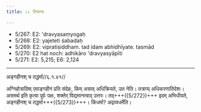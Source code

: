 ```yaml
---
title: ८८ टिप्पन्यः

---
```

- 5/267: E2: 'dravyasaṃyogaḥ
- 5/268: E2: yajeteti śabadaḥ
- 5/269: E2: vipratiṣiddham. tad idam abhidhīyate. tasmād
- 5/270: E2 hat noch: adhikāro 'dravyasyāpīti
- 5/271: E2: 5,215; E6: 2,124

____________________________________________


अङ्गहीनश् च तद्धर्मा//६.१.४१//

अग्निहोत्रादिष्व् एवाङ्गहीनं प्रति संदेहः, किम् असाव् अधिक्रियते, उत नेति। तत्राप्य् अधिकरणातिदेशः। असमर्थ इति कृत्वा पूर्वः पक्षः, शक्तेर् विद्यमानत्वाद् उत्तरः। तद्+++({5/272})+++ इदम् अभिधीयते, अङ्गहीनश् च तद्धर्मा+++({5/273})+++। किंधर्मा? अद्रव्यधर्मेति।
